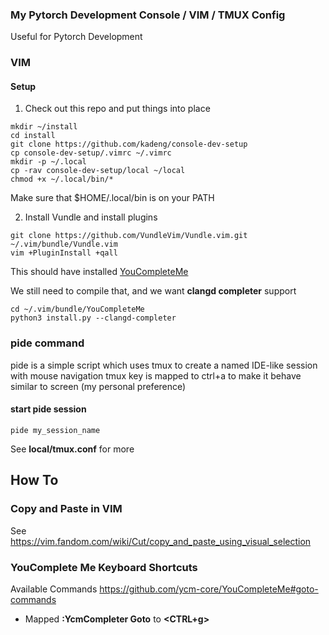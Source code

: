 
### My Pytorch Development Console / VIM / TMUX Config

Useful for Pytorch Development

### VIM

#### Setup

1. Check out this repo and put things into place


```
mkdir ~/install
cd install
git clone https://github.com/kadeng/console-dev-setup
cp console-dev-setup/.vimrc ~/.vimrc
mkdir -p ~/.local
cp -rav console-dev-setup/local ~/local
chmod +x ~/.local/bin/*
```

Make sure that $HOME/.local/bin is on your PATH

2. Install Vundle and install plugins

```
git clone https://github.com/VundleVim/Vundle.vim.git ~/.vim/bundle/Vundle.vim
vim +PluginInstall +qall
```

This should have installed [YouCompleteMe](https://github.com/ycm-core/YouCompleteMe) 

We still need to compile that, and we want **clangd completer** support
```
cd ~/.vim/bundle/YouCompleteMe
python3 install.py --clangd-completer
```

### pide command

pide is a simple script which uses tmux to create a named IDE-like session with mouse navigation
tmux key is mapped to ctrl+a to make it behave similar to screen (my personal preference)

#### start pide session

```
pide my_session_name
```

See **local/tmux.conf** for more

##  How To

### Copy and Paste in VIM

See https://vim.fandom.com/wiki/Cut/copy_and_paste_using_visual_selection

### YouComplete Me Keyboard Shortcuts

Available Commands https://github.com/ycm-core/YouCompleteMe#goto-commands

 * Mapped **:YcmCompleter Goto** to **<CTRL+g>**

